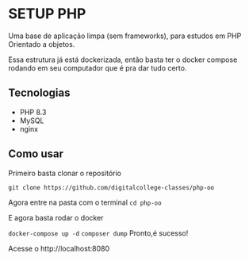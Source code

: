 # SETUP PHP

Uma base de aplicação limpa (sem frameworks), para estudos em PHP Orientado a objetos.

Essa estrutura já está dockerizada, então basta ter o docker compose rodando em seu computador que é pra dar tudo certo.

## Tecnologias

- PHP 8.3
- MySQL
- nginx

## Como usar

Primeiro basta clonar o repositório

`git clone https://github.com/digitalcollege-classes/php-oo`

Agora entre na pasta com o terminal 
`cd php-oo`

E agora basta rodar o docker

`docker-compose up -d`
`composer dump`
Pronto,é sucesso!

Acesse o http://localhost:8080
